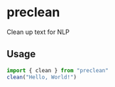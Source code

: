 # preclean

Clean up text for NLP

## Usage

```js
import { clean } from "preclean"
clean("Hello, World!")
```
